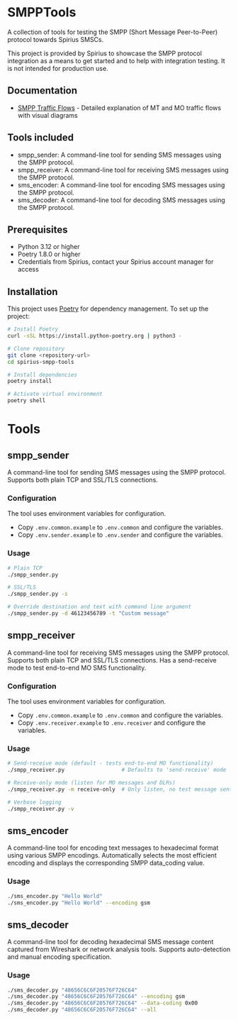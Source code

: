 # SMPPTools

A collection of tools for testing the SMPP (Short Message Peer-to-Peer) protocol towards Spirius SMSCs.

This project is provided by Spirius to showcase the SMPP protocol integration as a means to get started and to help with integration testing. It is not intended for production use.

## Documentation

- [SMPP Traffic Flows](docs/smpp-traffic-flows.md) - Detailed explanation of MT and MO traffic flows with visual diagrams 

## Tools included

- smpp_sender: A command-line tool for sending SMS messages using the SMPP protocol.
- smpp_receiver: A command-line tool for receiving SMS messages using the SMPP protocol.
- sms_encoder: A command-line tool for encoding SMS messages using the SMPP protocol.
- sms_decoder: A command-line tool for decoding SMS messages using the SMPP protocol.

## Prerequisites

- Python 3.12 or higher
- Poetry 1.8.0 or higher
- Credentials from Spirius, contact your Spirius account manager for access

## Installation

This project uses [Poetry](https://python-poetry.org/) for dependency management. To set up the project:

   ```bash
   # Install Poetry
   curl -sSL https://install.python-poetry.org | python3 -

   # Clone repository
   git clone <repository-url>
   cd spirius-smpp-tools

   # Install dependencies
   poetry install

   # Activate virtual environment
   poetry shell
   ```

# Tools

## smpp_sender

A command-line tool for sending SMS messages using the SMPP protocol. Supports both plain TCP and SSL/TLS connections.

### Configuration

The tool uses environment variables for configuration. 
- Copy `.env.common.example` to `.env.common` and configure the variables.
- Copy `.env.sender.example` to `.env.sender` and configure the variables.

### Usage

```bash
# Plain TCP
./smpp_sender.py

# SSL/TLS
./smpp_sender.py -s

# Override destination and text with command line argument
./smpp_sender.py -d 46123456789 -t "Custom message"
```

## smpp_receiver

A command-line tool for receiving SMS messages using the SMPP protocol. Supports both plain TCP and SSL/TLS connections. Has a send-receive mode to test end-to-end MO SMS functionality.

### Configuration

The tool uses environment variables for configuration. 
- Copy `.env.common.example` to `.env.common` and configure the variables.
- Copy `.env.receiver.example` to `.env.receiver` and configure the variables.

### Usage

```bash
# Send-receive mode (default - tests end-to-end MO functionality)
./smpp_receiver.py                  # Defaults to 'send-receive' mode

# Receive-only mode (listen for MO messages and DLRs)
./smpp_receiver.py -m receive-only  # Only listen, no test message sent

# Verbose logging
./smpp_receiver.py -v
```

## sms_encoder

A command-line tool for encoding text messages to hexadecimal format using various SMPP encodings. Automatically selects the most efficient encoding and displays the corresponding SMPP data_coding value.

### Usage

```bash
./sms_encoder.py "Hello World"
./sms_encoder.py "Hello World" --encoding gsm
```

## sms_decoder

A command-line tool for decoding hexadecimal SMS message content captured from Wireshark or network analysis tools. Supports auto-detection and manual encoding specification.

### Usage

```bash
./sms_decoder.py "48656C6C6F20576F726C64"
./sms_decoder.py "48656C6C6F20576F726C64" --encoding gsm
./sms_decoder.py "48656C6C6F20576F726C64" --data-coding 0x00
./sms_decoder.py "48656C6C6F20576F726C64" --all
```
